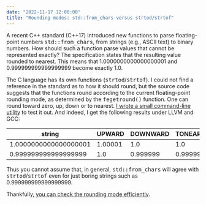 ```yaml
---
date: "2022-11-17 12:00:00"
title: "Rounding modes: std::from_chars versus strtod/strtof"
---
```




A recent C++ standard (C++17) introduced new functions to parse floating-point numbers <tt>std::from_chars</tt>, from strings (e.g., ASCII text) to binary numbers. How should such a function parse values that cannot be represented exactly? The specification states that the resulting value rounded to nearest. This means that 1.0000000000000000001 and 0.999999999999999999 become exactly 1.0.

The C language has its own functions (<tt>strtod</tt>/<tt>strtof</tt>). I could not find a reference in the standard as to how it should round, but the source code suggests that the functions round according to the current floating-point rounding mode, as determined by the <tt>fegetround()</tt> function. One can round toward zero, up, down or to nearest. [I wrote a small command-line utility](https://github.com/lemire/Code-used-on-Daniel-Lemire-s-blog/tree/master/2022/11/17) to test it out. And indeed, I get the following results under LLVM and GCC:

string                   |UPWARD                   |DOWNWARD                 |TONEAREST                |
-------------------------|-------------------------|-------------------------|-------------------------|
1.0000000000000000001    |1.00001                  |1.0                      |1.0                      |
0.999999999999999999     |1.0                      |0.999999                 |0.999999                 |


Thus you cannot assume that, in general, <tt>std::from_chars</tt> will agree with <tt>strtod</tt>/<tt>strtof</tt> even for just boring strings such as 0.999999999999999999.

Thankfully, [you can check the rounding mode efficiently](/lemire/blog/2022/11/16/a-fast-function-to-check-your-floating-point-rounding-mode/).

